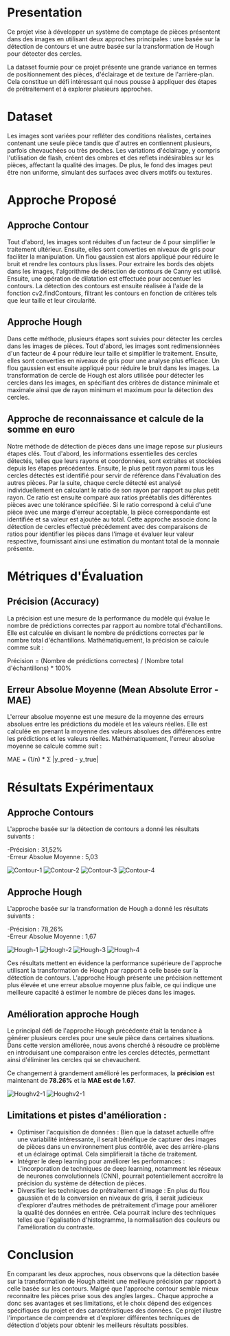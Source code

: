# Presentation
Ce projet vise à développer un système de comptage de pièces présentent dans des images en utilisant deux approches principales : une basée sur la détection de contours et une autre basée sur la transformation de Hough pour détecter des cercles.

La dataset fournie pour ce projet présente une grande variance en termes de positionnement des pièces, d'éclairage et de texture de l'arrière-plan. Cela constitue un défi intéressant qui nous pousse à appliquer des étapes de prétraitement et à explorer plusieurs approches.

# Dataset


Les images sont variées pour refléter des conditions réalistes, certaines contenant une seule pièce tandis que d'autres en contiennent plusieurs, parfois chevauchées ou très proches. Les variations d'éclairage, y compris l'utilisation de flash, créent des ombres et des reflets indésirables sur les pièces, affectant la qualité des images. De plus, le fond des images peut être non uniforme, simulant des surfaces avec divers motifs ou textures. 

# Approche Proposé

## Approche Contour

Tout d'abord, les images sont réduites d'un facteur de 4 pour simplifier le traitement ultérieur. Ensuite, elles sont converties en niveaux de gris pour faciliter la manipulation. Un flou gaussien est alors appliqué pour réduire le bruit et rendre les contours plus lisses. Pour extraire les bords des objets dans les images, l'algorithme de détection de contours de Canny est utilisé. Ensuite, une opération de dilatation est effectuée pour accentuer les contours. La détection des contours est ensuite réalisée à l'aide de la fonction cv2.findContours, filtrant les contours en fonction de critères tels que leur taille et leur circularité.

## Approche Hough


Dans cette méthode, plusieurs étapes sont suivies pour détecter les cercles dans les images de pièces. Tout d'abord, les images sont redimensionnées d'un facteur de 4 pour réduire leur taille et simplifier le traitement. Ensuite, elles sont converties en niveaux de gris pour une analyse plus efficace. Un flou gaussien est ensuite appliqué pour réduire le bruit dans les images. La transformation de cercle de Hough est alors utilisée pour détecter les cercles dans les images, en spécifiant des critères de distance minimale et maximale ainsi que de rayon minimum et maximum pour la détection des cercles.

## Approche de reconnaissance et calcule de la somme en euro

Notre méthode de détection de pièces dans une image repose sur plusieurs étapes clés. Tout d'abord, les informations essentielles des cercles détectés, telles que leurs rayons et coordonnées, sont extraites et stockées depuis les étapes précédentes. Ensuite, le plus petit rayon parmi tous les cercles détectés est identifié pour servir de référence dans l'évaluation des autres pièces. Par la suite, chaque cercle détecté est analysé individuellement en calculant le ratio de son rayon par rapport au plus petit rayon. Ce ratio est ensuite comparé aux ratios préétablis des différentes pièces avec une tolérance spécifiée. Si le ratio correspond à celui d'une pièce avec une marge d'erreur acceptable, la pièce correspondante est identifiée et sa valeur est ajoutée au total. Cette approche associe donc la détection de cercles effectué précédement avec des comparaisons de ratios pour identifier les pièces dans l'image et évaluer leur valeur respective, fournissant ainsi une estimation du montant total de la monnaie présente.

# Métriques d'Évaluation

## Précision (Accuracy)
La précision est une mesure de la performance du modèle qui évalue le nombre de prédictions correctes par rapport au nombre total d'échantillons. Elle est calculée en divisant le nombre de prédictions correctes par le nombre total d'échantillons. Mathématiquement, la précision se calcule comme suit :  

Précision = (Nombre de prédictions correctes) / (Nombre total d'échantillons) * 100%

## Erreur Absolue Moyenne (Mean Absolute Error - MAE)
L'erreur absolue moyenne est une mesure de la moyenne des erreurs absolues entre les prédictions du modèle et les valeurs réelles. Elle est calculée en prenant la moyenne des valeurs absolues des différences entre les prédictions et les valeurs réelles. Mathématiquement, l'erreur absolue moyenne se calcule comme suit :  

MAE = (1/n) * Σ |y_pred - y_true|

# Résultats Expérimentaux

## Approche Contours
L'approche basée sur la détection de contours a donné les résultats suivants :

-Précision : 31,52%  
-Erreur Absolue Moyenne : 5,03  

![Contour-1](readme_pictures/contour-1.png)
![Contour-2](readme_pictures/contour-2.png)
![Contour-3](readme_pictures/contour-3.png)
![Contour-4](readme_pictures/contour-4.png)

## Approche Hough
L'approche basée sur la transformation de Hough a donné les résultats suivants :

-Précision : 78,26%  
-Erreur Absolue Moyenne : 1,67  

![Hough-1](readme_pictures/hough-1.png)
![Hough-2](readme_pictures/hough-2.png)
![Hough-3](readme_pictures/hough-3.png)
![Hough-4](readme_pictures/hough-4.png)


Ces résultats mettent en évidence la performance supérieure de l'approche utilisant la transformation de Hough par rapport à celle basée sur la détection de contours. L'approche Hough présente une précision nettement plus élevée et une erreur absolue moyenne plus faible, ce qui indique une meilleure capacité à estimer le nombre de pièces dans les images.

## Amélioration approche Hough

Le principal défi de l'approche Hough précédente était la tendance à générer plusieurs cercles pour une seule pièce dans certaines situations. Dans cette version améliorée, nous avons cherché à résoudre ce problème en introduisant une comparaison entre les cercles détectés, permettant ainsi d'éliminer les cercles qui se chevauchent.

Ce changement à grandement amélioré les performaces, la **précision** est maintenant de **78.26%** et la **MAE est de 1.67**.

![Houghv2-1](readme_pictures/houghv2-1.png)
![Houghv2-1](readme_pictures/houghv2-1.png)

## Limitations et pistes d'amélioration : 

- Optimiser l'acquisition de données : Bien que la dataset actuelle offre une variabilité intéressante, il serait bénéfique de capturer des images de pièces dans un environnement plus contrôlé, avec des arrière-plans et un éclairage optimal. Cela simplifierait la tâche de traitement.
- Intégrer le deep learning pour améliorer les performances : L'incorporation de techniques de deep learning, notamment les réseaux de neurones convolutionnels (CNN), pourrait potentiellement accroître la précision du système de détection de pièces.
- Diversifier les techniques de prétraitement d'image : En plus du flou gaussien et de la conversion en niveaux de gris, il serait judicieux d'explorer d'autres méthodes de prétraitement d'image pour améliorer la qualité des données en entrée. Cela pourrait inclure des techniques telles que l'égalisation d'histogramme, la normalisation des couleurs ou l'amélioration du contraste.

# Conclusion

En comparant les deux approches, nous observons que la détection basée sur la transformation de Hough atteint une meilleure précision par rapport à celle basée sur les contours. Malgré que l'approche contour semble mieux reconnaitre les pièces prise sous des angles larges.. Chaque approche a donc ses avantages et ses limitations, et le choix dépend des exigences spécifiques du projet et des caractéristiques des données. Ce projet illustre l'importance de comprendre et d'explorer différentes techniques de détection d'objets pour obtenir les meilleurs résultats possibles.
